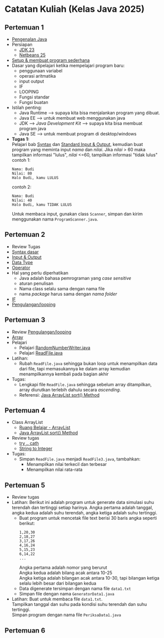 # Catatan Kuliah (Kelas Java 2025)

## Pertemuan 1
- [Pengenalan Java](docs/01-intro.md)
- Persiapan
  - [JDK 23](https://download.oracle.com/java/23/latest/jdk-23_windows-x64_bin.exe)
  - [Netbeans 25](https://downloads.apache.org/netbeans/netbeans-installers/25/Apache-NetBeans-25-bin-windows-x64.exe.sha512)
- [Setup & membuat program sederhana](docs/02-setup.md)
- Dasar yang dipelajari ketika mempelajari program baru:
  - penggunaan variabel
  - operasi aritmatika
  - input output
  - IF
  - LOOPING
  - Fungsi standar
  - Fungsi buatan
- Istilah penting:
  - Java Runtime --> supaya kita bisa menjalankan program yang dibuat.
  - Java EE --> untuk membuat web menggunakan java
  - JDK --> _Java Development Kit_ --> supaya kita bisa membuat program java 
  - Java SE --> untuk membuat program di desktop/windows
- **Tugas 1:**\
  Pelajari bab [Syntax](docs/03-syntax.md) dan [Standard Input & Output](docs/04-input-output.md), kemudian buat program yang  meminta input _nama_ dan _nilai_. Jika _nilai_ > 60 maka tampilkan informasi "lulus", _nilai_ <=60, tampilkan informasi "tidak lulus"\
    contoh 1:
    ```
    Nama: Budi
    Nilai: 80
    Halo Budi, kamu LULUS
    ```
    contoh 2:
    ```
    Nama: Budi
    Nilai: 40
    Halo Budi, kamu TIDAK LULUS
    ```
    Untuk membaca input, gunakan class `Scanner`, simpan dan kirim menggunakan nama `ProgramScanner.java`.

## Pertemuan 2
- Review Tugas
- [Syntax dasar](docs/03-syntax.md)
- [Input & Output](docs/04-input-output.md)
- [Data Type](docs/05-tipe-data.md)
- [Operator](docs/06-operator.md)
- Hal yang perlu diperhatikan
  - Java adalah bahasa pemrograman yang _case sensitive_
  - aturan penulisan
  - Nama class selalu sama dengan nama file
  - nama _package_ harus sama dengan _nama folder_    
- [IF](docs/07-pengambilan-keputusan.md)
- [Pengulangan/looping](docs/08-pengulangan.md)

## Pertemuan 3
- Review [Pengulangan/looping](docs/08-pengulangan.md)
- [Array](docs/10-array.md)
- Pelajari
  - Pelajari [RandomNumberWriter.java](src/RandomNumberWriter.java)
  - Pelajari [ReadFile.java](src/ReadFile.java)
- Latihan:
  - Rubah `ReadFile.java` sehingga bukan loop untuk menampilkan data dari file, tapi memasukannya ke dalam array kemudian menampilkannya kembali pada bagian akhir
- Tugas:
  - Lengkapi file `ReadFile.java` sehingga sebelum array ditampilkan, array diurutkan terlebih dahulu secara _ascending_.
  - Referensi: [Java ArrayList sort() Method](https://www.w3schools.com/java/ref_arraylist_sort.asp)


## Pertemuan 4
- Class ArrayList
  - [Ruang Belajar - ArrayList](docs/10-array.md#array-list)
  - [Java ArrayList sort() Method](https://www.w3schools.com/java/ref_arraylist_sort.asp)
- Review tugas
  - [try .. cath](https://www.w3schools.com/java/java_try_catch.asp)
  - [String to Integer](https://www.geeksforgeeks.org/how-to-convert-string-to-int-in-java/)
- Tugas:
  - Simpan `ReadFile.java` menjadi `ReadFile3.java`, tambahkan:
    - Menampilkan nilai terkecil dan terbesar
    - Menampilkan nilai rata-rata

## Pertemuan 5
- Review tugas
- Latihan: Berikut ini adalah program untuk generate data simulasi suhu terendah dan tertinggi setiap harinya. Angka pertama adalah tanggal, angka kedua adalah suhu terendah, angka ketiga adalah suhu tertinggi.
  - Buat program untuk mencetak file text berisi 30 baris angka seperti berikut:
    ```
    1,20,30
    2,18,27
    3,17,26
    4,16,24
    5,15,23
    6,14,22
    ...
    ```
    Angka pertama adalah nomor yang berurut\
    Angka kedua adalah bilang acak antara 10-25\
    Angka ketiga adalah bilangan acak antara 10-30, tapi bilangan ketiga selalu lebih besar dari bilangan kedua
  - Data digenerate tersimpan dengan nama file `data1.txt`
  - Simpan file dengan nama `GeneratorData1.java`  
- Latihan: Buat untuk membaca file `data1.txt`.\
  Tampilkan tanggal dan suhu pada kondisi suhu terendah dan suhu tertinggi.\
  Simpan program dengan nama file `PeriksaData1.java`

## Pertemuan 6